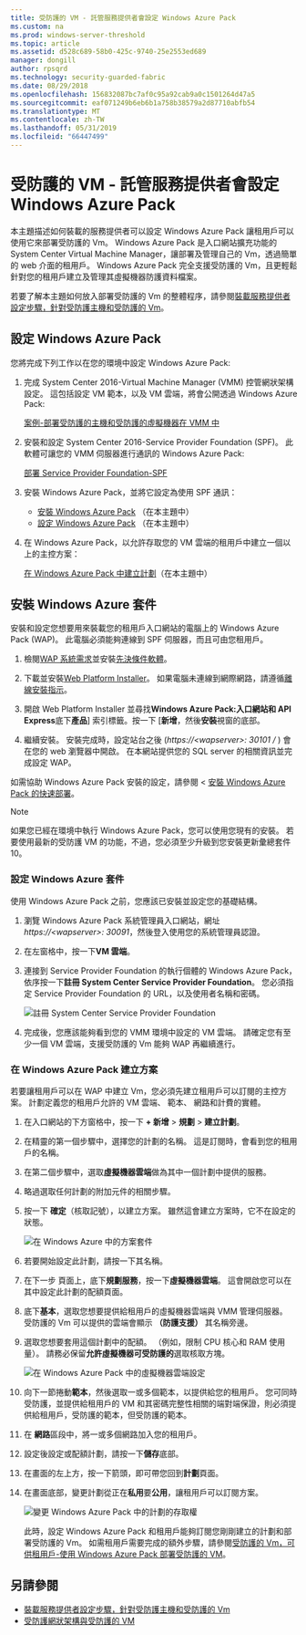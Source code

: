 ```yaml
---
title: 受防護的 VM - 託管服務提供者會設定 Windows Azure Pack
ms.custom: na
ms.prod: windows-server-threshold
ms.topic: article
ms.assetid: d528c689-58b0-425c-9740-25e2553ed689
manager: dongill
author: rpsqrd
ms.technology: security-guarded-fabric
ms.date: 08/29/2018
ms.openlocfilehash: 156832087bc7af0c95a92cab9a0c1501264d47a5
ms.sourcegitcommit: eaf071249b6eb6b1a758b38579a2d87710abfb54
ms.translationtype: MT
ms.contentlocale: zh-TW
ms.lasthandoff: 05/31/2019
ms.locfileid: "66447499"
---
```

# <a name="shielded-vms---hosting-service-provider-sets-up-windows-azure-pack"></a>受防護的 VM - 託管服務提供者會設定 Windows Azure Pack

本主題描述如何裝載的服務提供者可以設定 Windows Azure Pack 讓租用戶可以使用它來部署受防護的 Vm。 Windows Azure Pack 是入口網站擴充功能的 System Center Virtual Machine Manager，讓部署及管理自己的 Vm，透過簡單的 web 介面的租用戶。 Windows Azure Pack 完全支援受防護的 Vm，且更輕鬆針對您的租用戶建立及管理其虛擬機器防護資料檔案。

若要了解本主題如何放入部署受防護的 Vm 的整體程序，請參閱[裝載服務提供者設定步驟，針對受防護主機和受防護的 Vm](guarded-fabric-configuration-scenarios-for-shielded-vms-overview.md)。

## <a name="setting-up-windows-azure-pack"></a>設定 Windows Azure Pack

您將完成下列工作以在您的環境中設定 Windows Azure Pack:

1. 完成 System Center 2016-Virtual Machine Manager (VMM) 控管網狀架構設定。 這包括設定 VM 範本，以及 VM 雲端，將會公開透過 Windows Azure Pack:

    [案例-部署受防護的主機和受防護的虛擬機器在 VMM 中](https://technet.microsoft.com/system-center-docs/vmm/scenario/guarded-overview)

2. 安裝和設定 System Center 2016-Service Provider Foundation (SPF)。 此軟體可讓您的 VMM 伺服器進行通訊的 Windows Azure Pack:

    [部署 Service Provider Foundation-SPF](https://technet.microsoft.com/system-center-docs/spf/deploy/deploy-spf)

3. 安裝 Windows Azure Pack，並將它設定為使用 SPF 通訊：

    - [安裝 Windows Azure Pack](#install-windows-azure-pack) （在本主題中）
    - [設定 Windows Azure Pack](#configure-windows-azure-pack) （在本主題中）

4. 在 Windows Azure Pack，以允許存取您的 VM 雲端的租用戶中建立一個以上的主控方案：

    [在 Windows Azure Pack 中建立計劃](#create-a-plan-in-windows-azure-pack)（在本主題中）

## <a name="install-windows-azure-pack"></a>安裝 Windows Azure 套件

安裝和設定您想要用來裝載您的租用戶入口網站的電腦上的 Windows Azure Pack (WAP)。 此電腦必須能夠連線到 SPF 伺服器，而且可由您租用戶。

1.  檢閱[WAP 系統需求](https://technet.microsoft.com/library/dn296442.aspx)並安裝[先決條件軟體](https://technet.microsoft.com/library/dn469335.aspx)。

2.  下載並安裝[Web Platform Installer](https://www.microsoft.com/web/downloads/platform.aspx)。 如果電腦未連線到網際網路，請遵循[離線安裝指示](http://www.iis.net/learn/install/web-platform-installer/web-platform-installer-v4-command-line-webpicmdexe-rtw-release)。

3.  開啟 Web Platform Installer 並尋找**Windows Azure Pack:入口網站和 API Express**底下**產品**] 索引標籤。按一下 [**新增**，然後**安裝**視窗的底部。

4.  繼續安裝。 安裝完成時，設定站台之後 (*https://&lt;wapserver&gt;: 30101 /* ) 會在您的 web 瀏覽器中開啟。 在本網站提供您的 SQL server 的相關資訊並完成設定 WAP。

如需協助 Windows Azure Pack 安裝的設定，請參閱 <<c0> [ 安裝 Windows Azure Pack 的快速部署](https://technet.microsoft.com/dn296439.aspx)。

> [!NOTE]
> 如果您已經在環境中執行 Windows Azure Pack，您可以使用您現有的安裝。 若要使用最新的受防護 VM 的功能，不過，您必須至少升級到您安裝更新彙總套件 10。

### <a name="configure-windows-azure-pack"></a>設定 Windows Azure 套件

使用 Windows Azure Pack 之前，您應該已安裝並設定您的基礎結構。

1.  瀏覽 Windows Azure Pack 系統管理員入口網站，網址*https://&lt;wapserver&gt;: 30091*，然後登入使用您的系統管理員認證。

2.  在左窗格中，按一下**VM 雲端**。

3.  連接到 Service Provider Foundation 的執行個體的 Windows Azure Pack，依序按一下**註冊 System Center Service Provider Foundation**。 您必須指定 Service Provider Foundation 的 URL，以及使用者名稱和密碼。

    ![註冊 System Center Service Provider Foundation](../media/Guarded-Fabric-Shielded-VM/guarded-host-azure-pack-01-register-spf.png)

4.  完成後，您應該能夠看到您的 VMM 環境中設定的 VM 雲端。 請確定您有至少一個 VM 雲端，支援受防護的 Vm 能夠 WAP 再繼續進行。

### <a name="create-a-plan-in-windows-azure-pack"></a>在 Windows Azure Pack 建立方案

若要讓租用戶可以在 WAP 中建立 Vm，您必須先建立租用戶可以訂閱的主控方案。 計劃定義您的租用戶允許的 VM 雲端、 範本、 網路和計費的實體。

1. 在入口網站的下方窗格中，按一下 **+ 新增** &gt; **規劃** &gt; **建立計劃**。

2. 在精靈的第一個步驟中，選擇您的計劃的名稱。 這是訂閱時，會看到您的租用戶的名稱。

3. 在第二個步驟中，選取**虛擬機器雲端**做為其中一個計劃中提供的服務。

4. 略過選取任何計劃的附加元件的相關步驟。

5. 按一下 **確定**（核取記號），以建立方案。 雖然這會建立方案時，它不在設定的狀態。

   ![在 Windows Azure 中的方案套件](../media/Guarded-Fabric-Shielded-VM/guarded-host-azure-pack-02-create-plan.png)

6. 若要開始設定此計劃，請按一下其名稱。

7. 在下一步 頁面上，底下**規劃服務**，按一下**虛擬機器雲端**。 這會開啟您可以在其中設定此計劃的配額頁面。

8. 底下**基本**，選取您想要提供給租用戶的虛擬機器雲端與 VMM 管理伺服器。 受防護的 Vm 可以提供的雲端會顯示 **（防護支援）** 其名稱旁邊。

9. 選取您想要套用這個計劃中的配額。 （例如，限制 CPU 核心和 RAM 使用量）。 請務必保留**允許虛擬機器可受防護的**選取核取方塊。

   ![在 Windows Azure Pack 中的虛擬機器雲端設定](../media/Guarded-Fabric-Shielded-VM/guarded-host-azure-pack-03-virtual-machine-clouds.png)
    
10. 向下一節捲動**範本**，然後選取一或多個範本，以提供給您的租用戶。 您可同時受防護，並提供給租用戶的 VM 和其密碼完整性相關的端對端保證，則必須提供給租用戶，受防護的範本，但受防護的範本。

11. 在 **網路**區段中，將一或多個網路加入您的租用戶。

12. 設定後設定或配額計劃，請按一下**儲存**底部。

13. 在畫面的左上方，按一下箭頭，即可帶您回到**計劃**頁面。

14. 在畫面底部，變更計劃從正在**私用**要**公用**，讓租用戶可以訂閱方案。

    ![變更 Windows Azure Pack 中的計劃的存取權](../media/Guarded-Fabric-Shielded-VM/guarded-host-azure-pack-04-change-access.png)

    此時，設定 Windows Azure Pack 和租用戶能夠訂閱您剛剛建立的計劃和部署受防護的 Vm。 如需租用戶需要完成的額外步驟，請參閱[受防護的 Vm，可供租用戶-使用 Windows Azure Pack 部署受防護的 VM](guarded-fabric-shielded-vm-windows-azure-pack.md)。

## <a name="see-also"></a>另請參閱

- [裝載服務提供者設定步驟，針對受防護主機和受防護的 Vm](guarded-fabric-configuration-scenarios-for-shielded-vms-overview.md)
- [受防護網狀架構與受防護的 VM](guarded-fabric-and-shielded-vms-top-node.md)
